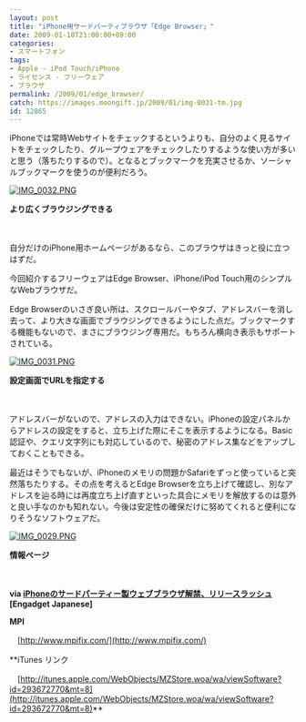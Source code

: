 ```yaml
---
layout: post
title: "iPhone用サードパーティブラウザ「Edge Browser」"
date: 2009-01-18T21:00:00+09:00
categories:
- スマートフォン
tags: 
- Apple - iPod Touch/iPhone
- ライセンス - フリーウェア
- ブラウザ
permalink: /2009/01/edge_browser/
catch: https://images.moongift.jp/2009/01/img-0031-tm.jpg
id: 12865
---
```

iPhoneでは常時Webサイトをチェックするというよりも、自分のよく見るサイトをチェックしたり、グループウェアをチェックしたりするような使い方が多いと思う（落ちたりするので）。となるとブックマークを充実させるか、ソーシャルブックマークを使うのが便利だろう。

  

[![IMG_0032.PNG](https://images.moongift.jp/2009/01/img-0032-tm.jpg)](https://images.moongift.jp/2009/01/img-0032.png)  
  
**より広くブラウジングできる**

  

　

  

自分だけのiPhone用ホームページがあるなら、このブラウザはきっと役に立つはずだ。

  

今回紹介するフリーウェアはEdge Browser、iPhone/iPod Touch用のシンプルなWebブラウザだ。

  
<!--more-->

Edge Browserのいさぎ良い所は、スクロールバーやタブ、アドレスバーを消し去って、より大きな画面でブラウジングできるようにした点だ。ブックマークする機能もないので、まさにブラウジング専用だ。もちろん横向き表示もサポートされている。

  

[![IMG_0031.PNG](https://images.moongift.jp/2009/01/img-0031-tm.jpg)](https://images.moongift.jp/2009/01/img-0031.png)  
  
**設定画面でURLを指定する**

  

　

  

アドレスバーがないので、アドレスの入力はできない。iPhoneの設定パネルからアドレスの設定をすると、立ち上げた際にそこを表示するようになる。Basic認証や、クエリ文字列にも対応しているので、秘密のアドレス集などをアップしておくこともできる。

  

最近はそうでもないが、iPhoneのメモリの問題かSafariをずっと使っていると突然落ちたりする。その点を考えるとEdge Browserを立ち上げて確認し、別なアドレスを辿る時には再度立ち上げ直すといった具合にメモリを解放するのは意外と良い手なのかも知れない。今後は安定性の確保だけに努めてくれると便利になりそうなソフトウェアだ。

  

[![IMG_0029.PNG](https://images.moongift.jp/2009/01/img-0029-tm.jpg)](https://images.moongift.jp/2009/01/img-0029.png)  
  
**情報ページ**

  

　

  

**via [iPhoneのサードパーティー製ウェブブラウザ解禁、リリースラッシュ](http://japanese.engadget.com/2009/01/14/iphone-browsers/) [Engadget Japanese]**

  

**MPI**  
  
　[http://www.mpifix.com/](http://www.mpifix.com/)

  

**iTunes リンク  
  
　[http://itunes.apple.com/WebObjects/MZStore.woa/wa/viewSoftware?id=293672770&mt=8](http://itunes.apple.com/WebObjects/MZStore.woa/wa/viewSoftware?id=293672770&mt=8)**

  

  
